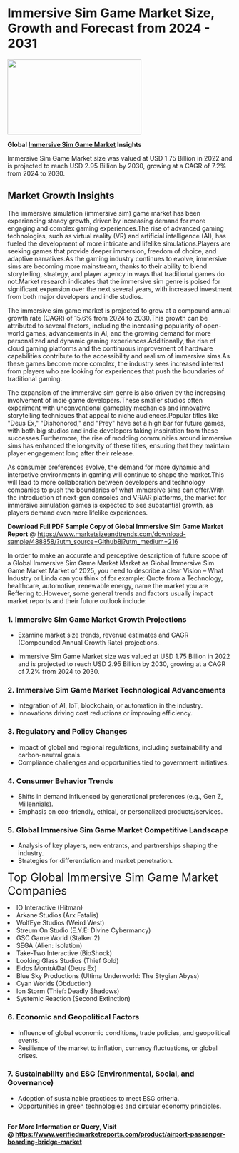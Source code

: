 <H1>Immersive Sim Game Market Size, Growth and Forecast from 2024 - 2031</H1><img class="aligncenter size-medium wp-image-584254" src="https://thirdeyenews.in/wp-content/uploads/2024/09/Global-Market-Research-300x168.jpeg" alt="" width="300" height="168" /><p><strong>Global&nbsp;<a href="https://www.marketsizeandtrends.com/download-sample/488858/?utm_source=Github8j?utm_medium=216">Immersive Sim Game Market</a> Insights</strong></p><p>Immersive Sim Game Market size was valued at USD 1.75 Billion in 2022 and is projected to reach USD 2.95 Billion by 2030, growing at a CAGR of 7.2% from 2024 to 2030.</p><p><h2>Market Growth Insights</h2> <p>The immersive simulation (immersive sim) game market has been experiencing steady growth, driven by increasing demand for more engaging and complex gaming experiences.The rise of advanced gaming technologies, such as virtual reality (VR) and artificial intelligence (AI), has fueled the development of more intricate and lifelike simulations.Players are seeking games that provide deeper immersion, freedom of choice, and adaptive narratives.As the gaming industry continues to evolve, immersive sims are becoming more mainstream, thanks to their ability to blend storytelling, strategy, and player agency in ways that traditional games do not.Market research indicates that the immersive sim genre is poised for significant expansion over the next several years, with increased investment from both major developers and indie studios.</p> <p>The immersive sim game market is projected to grow at a compound annual growth rate (CAGR) of 15.6% from 2024 to 2030.This growth can be attributed to several factors, including the increasing popularity of open-world games, advancements in AI, and the growing demand for more personalized and dynamic gaming experiences.Additionally, the rise of cloud gaming platforms and the continuous improvement of hardware capabilities contribute to the accessibility and realism of immersive sims.As these games become more complex, the industry sees increased interest from players who are looking for experiences that push the boundaries of traditional gaming.</p> <p>The expansion of the immersive sim genre is also driven by the increasing involvement of indie game developers.These smaller studios often experiment with unconventional gameplay mechanics and innovative storytelling techniques that appeal to niche audiences.Popular titles like "Deus Ex," "Dishonored," and "Prey" have set a high bar for future games, with both big studios and indie developers taking inspiration from these successes.Furthermore, the rise of modding communities around immersive sims has enhanced the longevity of these titles, ensuring that they maintain player engagement long after their release.</p> <p>As consumer preferences evolve, the demand for more dynamic and interactive environments in gaming will continue to shape the market.This will lead to more collaboration between developers and technology companies to push the boundaries of what immersive sims can offer.With the introduction of next-gen consoles and VR/AR platforms, the market for immersive simulation games is expected to see substantial growth, as players demand even more lifelike experiences.</p> <p><span class=""><strong>Download Full PDF Sample Copy of Global Immersive Sim Game Market Report</strong> @ <a href="https://www.marketsizeandtrends.com/download-sample/488858/?utm_source=Github8j?utm_medium=216" target="_blank">https://www.marketsizeandtrends.com/download-sample/488858/?utm_source=Github8j?utm_medium=216</a></span></p><p>In order to make an accurate and perceptive description of future scope of a Global&nbsp;Immersive Sim Game Market Market as Global&nbsp;Immersive Sim Game Market Market of 2025, you need to describe a clear Vision &ndash; What Industry or Linda can you think of for example: Quote from a Technology, healthcare, automotive, renewable energy, name the market you are Reffering to.However, some general trends and factors usually impact market reports and their future outlook include:</p><h3>1.&nbsp;<strong>Immersive Sim Game Market Growth Projections</strong></h3><ul><li>Examine market size trends, revenue estimates and CAGR (Compounded Annual Growth Rate) projections.</li><li><p>Immersive Sim Game Market size was valued at USD 1.75 Billion in 2022 and is projected to reach USD 2.95 Billion by 2030, growing at a CAGR of 7.2% from 2024 to 2030.</p></li></ul><h3>2.&nbsp;<strong>Immersive Sim Game Market Technological Advancements</strong></h3><ul><li>Integration of AI, IoT, blockchain, or automation in the industry.</li><li>Innovations driving cost reductions or improving efficiency.</li></ul><h3>3.&nbsp;<strong>Regulatory and Policy Changes</strong></h3><ul><li>Impact of global and regional regulations, including sustainability and carbon-neutral goals.</li><li>Compliance challenges and opportunities tied to government initiatives.</li></ul><h3>4.&nbsp;<strong>Consumer Behavior Trends</strong></h3><ul><li>Shifts in demand influenced by generational preferences (e.g., Gen Z, Millennials).</li><li>Emphasis on eco-friendly, ethical, or personalized products/services.</li></ul><h3>5.&nbsp;<strong>Global Immersive Sim Game Market Competitive Landscape</strong></h3><ul><li>Analysis of key players, new entrants, and partnerships shaping the industry.</li><li>Strategies for differentiation and market penetration.</li></ul><p data-pm-slice="1 1 []"><span style="color: inherit; font-family: inherit; font-size: 25px;">Top Global Immersive Sim Game Market Companies</span></p><div class="" data-test-id=""><p><li>IO Interactive (Hitman)</li><li> Arkane Studios (Arx Fatalis)</li><li> WolfEye Studios (Weird West)</li><li> Streum On Studio (E.Y.E: Divine Cybermancy)</li><li> GSC Game World (Stalker 2)</li><li> SEGA (Alien: Isolation)</li><li> Take-Two Interactive (BioShock)</li><li> Looking Glass Studios (Thief Gold)</li><li> Eidos MontrÃ©al (Deus Ex)</li><li> Blue Sky Productions (Ultima Underworld: The Stygian Abyss)</li><li> Cyan Worlds (Obduction)</li><li> Ion Storm (Thief: Deadly Shadows)</li><li> Systemic Reaction (Second Extinction)</li></p></div><h3>6.&nbsp;<strong>Economic and Geopolitical Factors</strong></h3><ul><li>Influence of global economic conditions, trade policies, and geopolitical events.</li><li>Resilience of the market to inflation, currency fluctuations, or global crises.</li></ul><h3>7.&nbsp;<strong>Sustainability and ESG (Environmental, Social, and Governance)</strong></h3><ul><li>Adoption of sustainable practices to meet ESG criteria.</li><li>Opportunities in green technologies and circular economy principles.</li></ul><h2><strong style="font-size: 14px;">For More Information or Query, Visit @&nbsp;</strong><a style="background-color: #ffffff; font-size: 14px;" href="https://www.marketsizeandtrends.com/report/immersive-sim-game-market/" target="_blank">https://www.verifiedmarketreports.com/product/airport-passenger-boarding-bridge-market</a></h2>